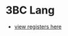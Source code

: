 3BC Lang
========

  * [view registers here](https://github.com/RodrigoDornelles/3bc-lang/blob/master/INSTRUCTIONS.md)
